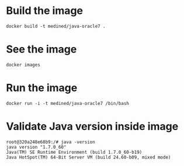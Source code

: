 
# Build the image

```
docker build -t medined/java-oracle7 .
```

# See the image

```
docker images
```

# Run the image

```
docker run -i -t medined/java-oracle7 /bin/bash
```

# Validate Java version inside image

```
root@320a248e68b9:/# java -version
java version "1.7.0_60"
Java(TM) SE Runtime Environment (build 1.7.0_60-b19)
Java HotSpot(TM) 64-Bit Server VM (build 24.60-b09, mixed mode)
```
